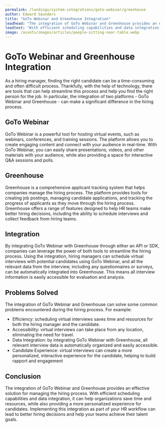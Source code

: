 ```yaml
---
permalink: /landings/system-integrations/goto-webinar/greenhouse
author: Edward Saunders
title: "GoTo Webinar and Greenhouse Integration"
leadhead: "The integration of GoTo Webinar and Greenhouse provides an effective solution for managing the hiring process"
leadtext: "With efficient scheduling capabilities and data integration, it can help organizations save time and resources, while also providing a more personalized experience for candidates. Implementing this integration as part of your HR workflow can lead to better hiring decisions and help your teams achieve their talent goals."
image: /assets/images/articles/people-sitting-near-table.webp
---
```

<div class="arttext">    <h1>GoTo Webinar and Greenhouse Integration</h1>
    <p>
      As a hiring manager, finding the right candidate can be a time-consuming and often difficult process. Thankfully, with the help of technology, there are tools that can help streamline this process and help you find the right person for the job. In particular, the integration of two platforms - GoTo Webinar and Greenhouse - can make a significant difference in the hiring process.
    </p>
    <h2>GoTo Webinar</h2>
    <p>
      GoTo Webinar is a powerful tool for hosting virtual events, such as webinars, conferences, and training sessions. The platform allows you to create engaging content and connect with your audience in real-time. With GoTo Webinar, you can easily share presentations, videos, and other materials with your audience, while also providing a space for interactive Q&A sessions and polls.
    </p>
    <h2>Greenhouse</h2>
    <p>
      Greenhouse is a comprehensive applicant tracking system that helps companies manage the hiring process. The platform provides tools for creating job postings, managing candidate applications, and tracking the progress of applicants as they move through the hiring process. Greenhouse offers a range of features designed to help HR teams make better hiring decisions, including the ability to schedule interviews and collect feedback from hiring teams.
    </p>
    <h2>Integration</h2>
    <p>
      By integrating GoTo Webinar with Greenhouse through either an API or SDK, companies can leverage the power of both tools to streamline the hiring process. Using the integration, hiring managers can schedule virtual interviews with potential candidates using GoTo Webinar, and all the relevant data from the interview, including any questionnaires or surveys, can be automatically integrated into Greenhouse. This means all interview information is easily accessible for evaluation and analysis.
    </p>
    <h2>Problems Solved</h2>
    <p>
      The integration of GoTo Webinar and Greenhouse can solve some common problems encountered during the hiring process. For example:
      <ul>
        <li>Efficiency: scheduling virtual interviews saves time and resources for both the hiring manager and the candidate.</li>
        <li>Accessibility: virtual interviews can take place from any location, eliminating the need for travel.</li>
        <li>Data Integration: by integrating GoTo Webinar with Greenhouse, all relevant interview data is automatically organized and easily accessible.</li>
        <li>Candidate Experience: virtual interviews can create a more personalized, interactive experience for the candidate, helping to build rapport and engagement</li>
      </ul>
    </p>
    <h2>Conclusion</h2>
    <p>
       The integration of GoTo Webinar and Greenhouse provides an effective solution for managing the hiring process. With efficient scheduling capabilities and data integration, it can help organizations save time and resources, while also providing a more personalized experience for candidates. Implementing this integration as part of your HR workflow can lead to better hiring decisions and help your teams achieve their talent goals.
    </p>
</div>